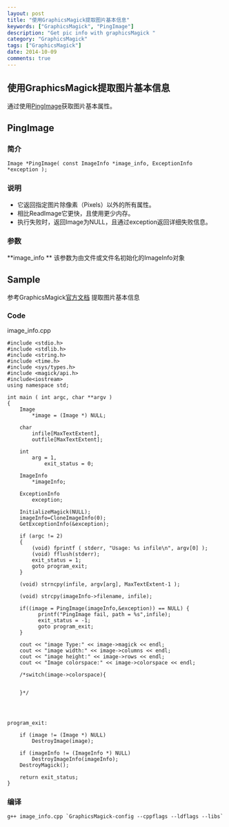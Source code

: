 ```yaml
---
layout: post
title: "使用GraphicsMagick提取图片基本信息"
keywords: ["GraphicsMagick", "PingImage"]
description: "Get pic info with graphicsMagick "
category: "GraphicsMagick"
tags: ["GraphicsMagick"]
date: 2014-10-09
comments: true
---
```


## 使用GraphicsMagick提取图片基本信息

通过使用[PingImage](http://www.graphicsmagick.org/api/constitute.html#pingimage)获取图片基本属性。

## PingImage

### 简介

```
Image *PingImage( const ImageInfo *image_info, ExceptionInfo *exception );
```

### 说明

* 它返回指定图片除像素（Pixels）以外的所有属性。
* 相比ReadImage它更快，且使用更少内存。
* 执行失败时，返回Image为NULL，且通过exception返回详细失败信息。

### 参数

**image_info **
 该参数为由文件或文件名初始化的ImageInfo对象



## Sample

参考GraphicsMagick[官方文档](http://www.graphicsmagick.org/api/types.html#image)
提取图片基本信息

### Code 

image_info.cpp

```
#include <stdio.h>
#include <stdlib.h>
#include <string.h>
#include <time.h>
#include <sys/types.h>
#include <magick/api.h>
#include<iostream>
using namespace std;

int main ( int argc, char **argv )
{
    Image
        *image = (Image *) NULL;

    char
        infile[MaxTextExtent],
        outfile[MaxTextExtent];

    int
        arg = 1,
            exit_status = 0;

    ImageInfo
        *imageInfo;

    ExceptionInfo
        exception;

    InitializeMagick(NULL);
    imageInfo=CloneImageInfo(0);
    GetExceptionInfo(&exception);

    if (argc != 2)
    {
        (void) fprintf ( stderr, "Usage: %s infile\n", argv[0] );
        (void) fflush(stderr);
        exit_status = 1;
        goto program_exit;
    }

    (void) strncpy(infile, argv[arg], MaxTextExtent-1 );

    (void) strcpy(imageInfo->filename, infile);
    
    if((image = PingImage(imageInfo,&exception)) == NULL) {
          printf("PingImage fail, path = %s",infile);
          exit_status = -1;
          goto program_exit;
    }
    
    cout << "image Type:" << image->magick << endl;
    cout << "image width:" << image->columns << endl;
    cout << "image height:" << image->rows << endl;
    cout << "Image colorspace:" << image->colorspace << endl;

    /*switch(image->colorspace){
       
    
    }*/




program_exit:

    if (image != (Image *) NULL)
        DestroyImage(image);

    if (imageInfo != (ImageInfo *) NULL)
        DestroyImageInfo(imageInfo);
    DestroyMagick();

    return exit_status;
}

```

### 编译

```
g++ image_info.cpp `GraphicsMagick-config --cppflags --ldflags --libs`
```

